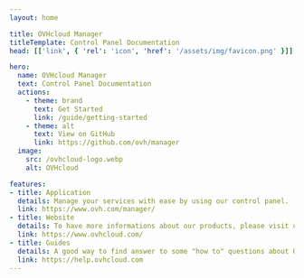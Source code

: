```yaml
---
layout: home

title: OVHcloud Manager
titleTemplate: Control Panel Documentation
head: [['link', { 'rel': 'icon', 'href': '/assets/img/favicon.png' }]]

hero:
  name: OVHcloud Manager
  text: Control Panel Documentation
  actions:
    - theme: brand
      text: Get Started
      link: /guide/getting-started
    - theme: alt
      text: View on GitHub
      link: https://github.com/ovh/manager
  image:
    src: /ovhcloud-logo.webp
    alt: OVHcloud

features:
- title: Application
  details: Manage your services with ease by using our control panel.
  link: https://www.ovh.com/manager/
- title: Website
  details: To have more informations about our products, please visit our website.
  link: https://www.ovhcloud.com/
- title: Guides
  details: A good way to find answer to some "how to" questions about OVHcloud products.
  link: https://help.ovhcloud.com
---
```


<style>
:root {
  --vp-home-hero-name-color: transparent;
  --vp-home-hero-name-background: -webkit-linear-gradient(120deg, #BEF1FF 30%, #000E9C);

  --vp-home-hero-image-background-image: linear-gradient(-45deg, #000E9C 50%, #BEF1FF 20%);
  --vp-home-hero-image-filter: blur(44px);
}

@media (min-width: 640px) {
  :root {
    --vp-home-hero-image-filter: blur(56px);
  }
}

@media (min-width: 960px) {
  :root {
    --vp-home-hero-image-filter: blur(68px);
  }
}
</style>
